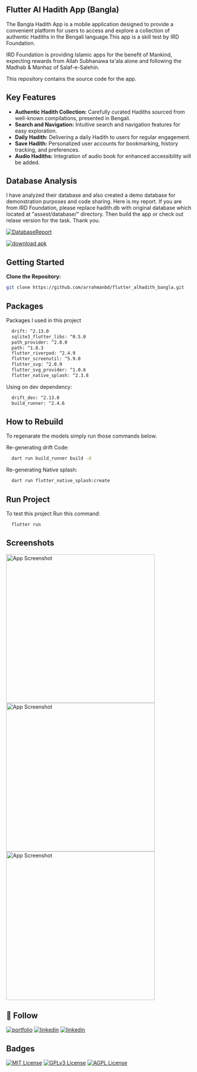 ## Flutter Al Hadith App (Bangla)
The Bangla Hadith App is a mobile application designed to provide a convenient platform for users to access and explore a collection of authentic Hadiths in the Bengali language.This app is a skill test by IRD Foundation.

IRD Foundation is providing Islamic apps for the benefit of Mankind, expecting rewards from Allah Subhanawa ta'ala alone and following the Madhab & Manhaz of Salaf-e-Salehin.

This repository contains the source code for the app.

## Key Features
- **Authentic Hadith Collection:** Carefully curated Hadiths sourced from well-known compilations, presented in Bengali.
- **Search and Navigation:** Intuitive search and navigation features for easy exploration.
- **Daily Hadith:** Delivering a daily Hadith to users for regular engagement.
- **Save Hadith:** Personalized user accounts for bookmarking, history tracking, and preferences.
- **Audio Hadiths:** Integration of audio book for enhanced accessibility will be added.

## Database Analysis
I have analyzed their database and also created a demo database for demonstration purposes and code sharing. Here is my report.
If you are from IRD Foundation, please replace hadith.db with original database which located at "assest/database/" directory. Then build the app or check out relase version for the task. 
Thank you.

[![DatabaseReport](https://img.shields.io/badge/DatabaseReport-1967d2?style=for-the-badge&logo=download&logoColor=white)](demo/db.pdf)


[![download apk](https://img.shields.io/badge/DownloadApk-1AA483?style=for-the-badge&logo=download&logoColor=white)](https://github.com/arrahmanbd/flutter_alhadith_bangla/releases/download/alpha/app-release.apk)

## Getting Started
**Clone the Repository:**
   ```bash
   git clone https://github.com/arrahmanbd/flutter_alhadith_bangla.git
```

## Packages

Packages I used in this project 

```bash
  drift: ^2.13.0
  sqlite3_flutter_libs: ^0.5.0
  path_provider: ^2.0.0
  path: ^1.8.3
  flutter_riverpod: ^2.4.9
  flutter_screenutil: ^5.9.0
  flutter_svg: ^2.0.9
  flutter_svg_provider: ^1.0.6
  flutter_native_splash: ^2.3.8
```
Using on dev dependency:

```bash
  drift_dev: ^2.13.0
  build_runner: ^2.4.6
```


## How to Rebuild
To regenarate the models simply run those commands below.

Re-generating drift Code:

```bash
  dart run build_runner build -d  
```
Re-generating Native splash:

```bash
  dart run flutter_native_splash:create  
```

## Run Project

To test this project Run this command:

```bash
  flutter run 
```
## Screenshots

<img src="demo/home.jpg" alt="App Screenshot" width="400"/>
<img src="demo/details.jpg" alt="App Screenshot" width="400"/>
<img src="demo/bottomsheet.jpg" alt="App Screenshot" width="400"/>


## 🚀  Follow
[![portfolio](https://img.shields.io/badge/bio-000?style=for-the-badge&logo=ko-fi&logoColor=white)](https://arrahmanbd.github.io/)
[![linkedin](https://img.shields.io/badge/linkedin-0A66C2?style=for-the-badge&logo=linkedin&logoColor=white)](https://www.linkedin.com/in/arrahmanbd)
[![linkedin](https://img.shields.io/badge/Github-22272e?style=for-the-badge&logo=github&logoColor=white)](https://www.github.com/arrahmanbd)


## Badges


[![MIT License](https://img.shields.io/badge/License-MIT-green.svg)](https://choosealicense.com/licenses/mit/)
[![GPLv3 License](https://img.shields.io/badge/License-GPL%20v3-yellow.svg)](https://opensource.org/licenses/)
[![AGPL License](https://img.shields.io/badge/license-AGPL-blue.svg)](http://www.gnu.org/licenses/agpl-3.0)

